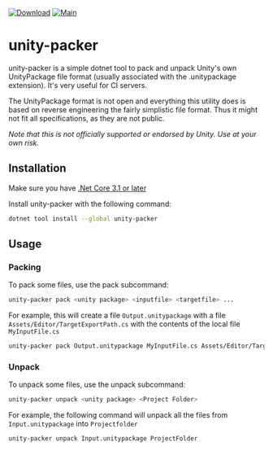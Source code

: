 [![Download](https://img.shields.io/nuget/dt/unity-packer)](https://www.nuget.org/packages/unity-packer/)
[![Main](https://github.com/MirrorNG/unity-packer/workflows/Main/badge.svg)](https://github.com/MirrorNG/unity-packer/actions?query=workflow%3AMain)

# unity-packer
unity-packer is a simple dotnet tool to pack and unpack Unity's own UnityPackage file format (usually associated with the .unitypackage extension). It's very useful for CI servers.

The UnityPackage format is not open and everything this utility does is based on reverse engineering the fairly simplistic file format. Thus it might not fit all specifications, as they are not public.

_Note that this is not officially supported or endorsed by Unity. Use at your own risk._

## Installation
Make sure you have [.Net Core 3.1 or later](https://dotnet.microsoft.com/download)

Install unity-packer with the following command:
```sh
dotnet tool install --global unity-packer
```

## Usage

### Packing

To pack some files, use the pack subcommand:
```sh
unity-packer pack <unity package> <inputfile> <targetfile> ...
```

For example, this will create a file `Output.unitypackage` with a file `Assets/Editor/TargetExportPath.cs` with the contents of the local file `MyInputFile.cs`

```sh
unity-packer pack Output.unitypackage MyInputFile.cs Assets/Editor/TargetExportPath.cs```
```

### Unpack

To unpack some files, use the unpack subcommand:

```sh
unity-packer unpack <unity package> <Project Folder>
```

For example, the following command will unpack all the files from `Input.unitypackage` into `Projectfolder`

```sh
unity-packer unpack Input.unitypackage ProjectFolder
```
